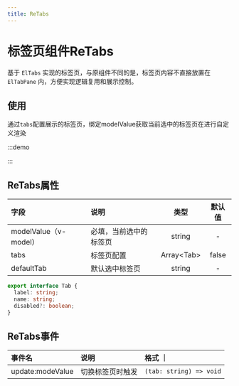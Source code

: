 ```yaml
---
title: ReTabs
---
```


# 标签页组件ReTabs

基于 `ElTabs` 实现的标签页，与原组件不同的是，标签页内容不直接放置在 `ElTabPane` 内，方便实现逻辑复用和展示控制。

## 使用

通过`tabs`配置展示的标签页，绑定modelValue获取当前选中的标签页在进行自定义渲染

:::demo

<!--@include: ../demo/other/tabs.md-->

:::

## ReTabs属性

| 字段                  | 说明                   |     类型     | 默认值 |
| :-------------------- | :--------------------- | :----------: | :----: |
| modelValue（v-model） | 必填，当前选中的标签页 |    string    |   -    |
| tabs                  | 标签页配置             | Array\<Tab\> | false  |
| defaultTab            | 默认选中标签页         |    string    |   -    |

```ts
export interface Tab {
  label: string;
  name: string;
  disabled?: boolean;
}
```

## ReTabs事件

| 事件名           | 说明             | 格式 ｜                 |
| :--------------- | :--------------- | :---------------------- |
| update:modeValue | 切换标签页时触发 | `(tab: string) => void` |
